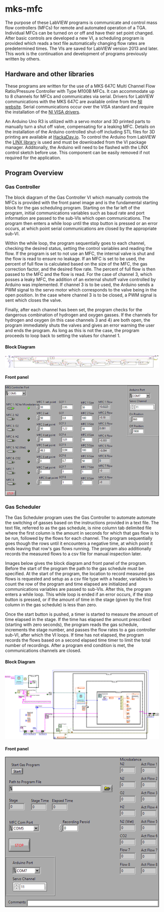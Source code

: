 # mks-mfc
The purpose of these LabVIEW programs is communicate and control mass flow controllers (MFCs) for remote and automated operation of a TGA.
Individual MFCs can be turned on or off and have their set point changed.
After basic controls are developed a new VI, a scheduling program is provided which reads a text file automatically changing flow rates are predetermined times.
The VIs are saved for LabVIEW version 2013 and later.
This work is the continuation and development of programs previously written by others.

## Hardware and other libraries
These programs are written for the use of a MKS 647C Multi Channel Flow Ratio/Pressure Controller with Type M100B MFCs.
It can accommodate up to 8 channels for MFCs and communicates via serial.
Drivers for LabVIEW communications with the MKS 647C are available online from the [NI website](http://sine.ni.com/apps/utf8/niid_web_display.download_page?p_id_guid=9AC4F43A67732360E04400144F1EF859).
Serial communications occur over the VISA standard and require the installation of the [NI VISA drivers](https://www.ni.com/nisearch/app/main/p/bot/no/ap/tech/lang/en/pg/1/sn/catnav:du,n8:3.25.123.1640,ssnav:ndr/).

An Arduino Uno R3 is utilized with a servo motor and 3D printed parts to manually turn a shut off valve, compensating for a leaking MFC.
Details on the installation of the Arduino controlled shut-off including STL files for 3D printing are available at [HackaDay.io](https://hackaday.io/project/52519-automated-gas-flow-shut-off).
To control the Arduino from LabVIEW the [LINX library](https://www.labviewmakerhub.com/doku.php?id=libraries:linx:start) is used and must be downloaded from the VI package manager.
Additonally, the Arduino will need to be flashed with the LINX control sketch before use.
This component can be easily removed if not required for the application.

## Program Overview
### Gas Controller
The block diagram of the Gas Controller VI which manually controls the MFCs is provided with the front panel image and is the fundamental starting block for the gas scheduling program.
Starting on the far left of the program, initial communications variables such as baud rate and port information are passed to the sub-VIs which open communications.
The program then enters a while loop until the stop button is pressed or an error occurs, at which point serial communications are closed by the appropriate sub-VI.

Within the while loop, the program sequentially goes to each channel, checking the desired status, setting the control variables and reading the flow.
If the program is set to not use an MFC, the internal valve is shut and the flow is read to ensure no leakage.
If an MFC is set to be used, the percent of full flow is calculated based on the size of the MFC, the gas correction factor, and the desired flow rate.
The percent of full flow is then passed to the MFC and the flow is read.
For the case of channel 3, which posses a leaky MFC, the addition of an external shutoff valve controlled by Arduino was implemented.
If channel 3 is to be used, the Arduino sends a PWM signal to the servo motor which corresponds to the valve being in the open position.
In the case where channel 3 is to be closed, a PWM signal is sent which closes the valve.

Finally, after each channel has been set, the program checks for the dangerous combination of hydrogen and oxygen gasses.
If the channels for hydrogen and oxygen (in this case channels 3 and 4) are both open, the program immediately shuts the valves and gives an error warning the user and ends the program.
As long as this is not the case, the program proceeds to loop back to setting the values for channel 1.

#### Block Diagram
![Gas Controller Block Diagram](https://github.com/patrickstanley/mks-mfc/raw/master/Documentation%20Images/Gas%20Controller/Gas_Controllerd.png)

#### Front panel
![Gas Controller Front Panel](https://github.com/patrickstanley/mks-mfc/raw/master/Documentation%20Images/Gas%20Controller/Gas_Controllerp.png)


### Gas Scheduler
The Gas Scheduler program uses the Gas Controller to automate automate the switching of gasses based on the instructions provided in a text file.
The text file, referred to as the gas schedule, is nine column tab delimited file where the first column is the amount in seconds for which that gas flow is to be run, followed by the flows for each channel.
The program sequentially goes though the rows until it encounters a negative time, at which point it ends leaving that row's gas flows running.
The program also additionally records the measured flows to a csv file for manual inspection later.

Images below gives the block diagram and front panel of the program.
Before the start of the program the path to the gas schedule must be specified.
At the start of the program, the location to record measured gas flows is requested and setup as a csv file type with a header, variables to count the row of the program and time elapsed are initialized and communications variables are passed to sub-VIs.
After this, the program enters a while loop.
This while loop is ended if an error occurs, if the stop button is pressed, or if the amount of time in the stage (given by the first column in the gas schedule) is less than zero.

Once the start button is pushed, a timer is started to measure the amount of time elapsed in the stage.
If the time has elapsed the amount prescribed (starting with zero seconds), the program reads the gas schedule, increments the stage number, and passes the flow rates to a gas controller sub-VI, after which the VI loops.
If time has not elapsed, the program records the flows based on a second elapsed time timer to limit the total number of recordings.
After a program end condition is met, the communications channels are closed.

#### Block Diagram
![Gas Scheduler Block Diagram](https://github.com/patrickstanley/mks-mfc/raw/master/Documentation%20Images/Gas%20Scheduler/Gas_Schedulerd.png)

#### Front panel
![Gas Scheduler Front Panel](https://github.com/patrickstanley/mks-mfc/raw/master/Documentation%20Images/Gas%20Scheduler/Gas_Schedulerp.png)
